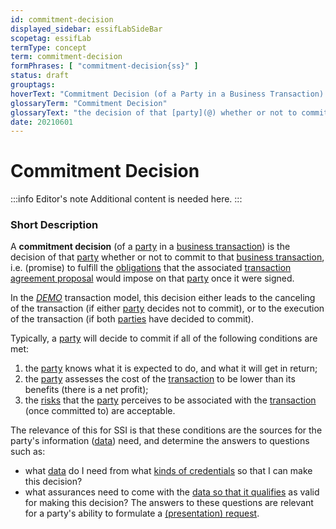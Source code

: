 ```yaml
---
id: commitment-decision
displayed_sidebar: essifLabSideBar
scopetag: essifLab
termType: concept
term: commitment-decision
formPhrases: [ "commitment-decision{ss}" ]
status: draft
grouptags:
hoverText: "Commitment Decision (of a Party in a Business Transaction): the decision of that Party whether or not to commit to that Business Transaction, i.e. (promise) to fulfill the Obligations that the associated Business Transaction Agreement Proposal would impose on that Party once it were signed."
glossaryTerm: "Commitment Decision"
glossaryText: "the decision of that [party](@) whether or not to commit to that [business transaction](transaction@), i.e. (promise) to fulfill the [obligation](@) that the associated [transaction agreement proposal](transaction-proposal@) would impose on that [party](@) once it were signed."
date: 20210601
---
```


# Commitment Decision

:::info Editor's note
Additional content is needed here.
:::

### Short Description

A **commitment decision** (of a [party](@) in a [business transaction](transaction@)) is the decision of that [party](@) whether or not to commit to that [business transaction](transaction@), i.e. (promise) to fulfill the [obligations](@) that the associated [transaction agreement proposal](transaction-proposal@) would impose on that [party](@) once it were signed.

In the [*DEMO*](https://en.wikipedia.org/wiki/Design_%26_Engineering_Methodology_for_Organizations) transaction model, this decision either leads to the canceling of the transaction (if either [party](@) decides not to commit), or to the execution of the transaction (if both [parties](@) have decided to commit).

Typically, a [party](@) will decide to commit if all of the following conditions are met:
1. the [party](@) knows what it is expected to do, and what it will get in return;
2. the [party](@) assesses the cost of the [transaction](@) to be lower than its benefits (there is a net profit);
3. the [risks](@) that the [party](@) perceives to be associated with the [transaction](@) (once committed to) are acceptable.

The relevance of this for SSI is that these conditions are the sources for the party's information ([data](@)) need, and determine the answers to questions such as:
- what [data](@) do I need from what [kinds of credentials](credential-type@) so that I can make this decision?
- what assurances need to come with the [data so that it qualifies](qualified-data@) as valid for making this decision?
The answers to these questions are relevant for a party's ability to formulate a [(presentation) request](presentation-request@).